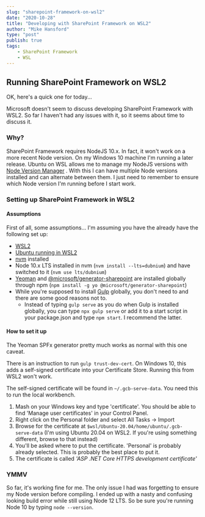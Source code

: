 ```yaml
---
slug: "sharepoint-framework-on-wsl2"
date: "2020-10-28"
title: "Developing with SharePoint Framework on WSL2"
author: "Mike Hansford"
type: "post"
publish: true
tags:
    - SharePoint Framework
    - WSL
---
```

## Running SharePoint Framework on WSL2
OK, here's a quick one for today...

Microsoft doesn't seem to discuss developing SharePoint Framework with WSL2. So far I haven't had any issues with it, so it seems about time to discuss it.

### Why?
SharePoint Framework requires NodeJS 10.x. In fact, it won't work on a more recent Node version. On my Windows 10 machine I'm running a later release. Ubuntu on WSL allows me to manage my NodeJS versions with <a href="https://github.com/nvm-sh/nvm" target="_blank" rel="noreferrer">Node Version Manager</a> <i class="fas fa-external-link-alt"></i>. With this I can have multiple Node versions installed and can alternate between them. I just need to remember to ensure which Node version I'm running before I start work.

### Setting up SharePoint Framework in WSL2
#### Assumptions
First of all, some assumptions... I'm assuming you have the already have the following set up:
* <a href="https://docs.microsoft.com/en-us/windows/wsl/install-win10" target="_blank" rel="noreferrer">WSL2</a> <i class="fas fa-external-link-alt"></i>
* <a href="https://www.microsoft.com/en-us/p/ubuntu-2004-lts/9n6svws3rx71?activetab=pivot:overviewtab" target="_blank" rel="noreferrer">Ubuntu running in WSL2</a> <i class="fas fa-external-link-alt"></i>
* <a href="https://github.com/nvm-sh/nvm" target="_blank" rel="noreferrer">nvm</a> <i class="fas fa-external-link-alt"></i> installed
* Node 10.x LTS installed in nvm (```nvm install --lts=dubnium```) and have switched to it (```nvm use lts/dubnium```)
* <a href="https://www.npmjs.com/package/yo" target="_blank" rel="noreferrer">Yeoman</a> <i class="fas fa-external-link-alt"></i> and <a href="https://www.npmjs.com/package/@microsoft/generator-sharepoint" target="_blank" rel="noreferrer">@microsoft/generator-sharepoint</a> <i class="fas fa-external-link-alt"></i> are installed globally through npm (```npm install -g yo @microsoft/generator-sharepoint```)
* While you're supposed to install <a href="https://www.npmjs.com/package/gulp" target="_blank" rel="noreferrer">Gulp</a> <i class="fas fa-external-link-alt"></i> globally, you don't need to and there are some good reasons not to. 
    * Instead of typing  ```gulp serve``` as you do when Gulp is installed globally, you can type ```npx gulp serve``` or add it to a start script in your package.json and type ```npm start```. I recommend the latter.

#### How to set it up
The Yeoman SPFx generator pretty much works as normal with this one caveat.

There is an instruction to run ```gulp trust-dev-cert```. On Windows 10, this adds a self-signed certificate into your Certificate Store. Running this from WSL2 won't work.

The self-signed certificate will be found in ```~/.gcb-serve-data```. You need this to run the local workbench.

1. Mash on your Windows key and type 'certificate'. You should be able to find 'Manage user certificates' in your Control Panel. 
1. Right click on the Personal folder and select All Tasks -> Import
1. Browse for the certificate at ```$wsl/Ubuntu-20.04/home/ubuntu/.gcb-serve-data``` (I'm using Ubuntu 20.04 on WSL2. If you're using something different, browse to that instead)
1. You'll be asked where to put the certificate. 'Personal' is probably already selected. This is probably the best place to put it.
1. The certificate is called _'ASP .NET Core HTTPS development certificate'_

### YMMV
So far, it's working fine for me. The only issue I had was forgetting to ensure my Node version before compiling. I ended up with a nasty and confusing looking build error while still using Node 12 LTS. So be sure you're running Node 10 by typing ```node --version```.
